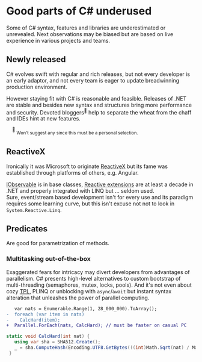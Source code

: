# Good parts of C# underused
Some of C# syntax, features and libraries are underestimated or unrevealed. Next observations may be biased but are based on live experience in various projects and teams.

## Newly released
C# evolves swift with regular and rich releases, but not every developer is an early adaptor, and not every team is eager to update breadwinning production environment.

However staying fit with C# is reasonable and feasible. Releases of .NET  are stable and besides new syntax and structures bring more performance and security. 
Devoted bloggers<sup>:raising_hand:</sup> help to separate the wheat from the chaff and IDEs hint at new features.

&nbsp;&nbsp;&nbsp;&nbsp;<sup>:raising_hand:</sup>&nbsp;<sub>Won't suggest any since this must be a personal selection.</sub>

## ReactiveX
Ironically it was Microsoft to originate [ReactiveX](https://reactivex.io/) but its fame was established through platforms of others, e.g. Angular.

[IObservable](https://docs.microsoft.com/en-us/dotnet/api/system.iobservable-1) is in base classes, [Reactive extensions](https://github.com/dotnet/reactive) are at least a decade in .NET and properly integrated with LINQ but ... seldom used.\
Sure, event/stream based development isn't for every use and its paradigm requires some learning curve, but this isn't excuse not not to look in `System.Reactive.Linq`.

## Predicates
Are good for parametrization of methods.

### Multitasking out-of-the-box
Exaggerated fears for intricacy may divert developers from advantages of parallelism. C# presents high-level alternatives to custom bootstrap of multi-threading (semaphores, mutex, locks, pools). And it's not even about cozy [TPL](https://docs.microsoft.com/en-us/dotnet/standard/parallel-programming/task-parallel-library-tpl), PLINQ or unblocking with `async`/`await` but instant syntax alteration that unleashes the power of parallel computing.

```diff
   var nats = Enumerable.Range(1, 28_000_000).ToArray();
-  foreach (var item in nats) 
-    CalcHard(item);
+  Parallel.ForEach(nats, CalcHard); // must be faster on casual PC
```
```csharp
static void CalcHard(int nat) {
   using var sha = SHA512.Create();
   _ = sha.ComputeHash(Encoding.UTF8.GetBytes(((int)Math.Sqrt(nat) / Math.Atan2(nat, nat)).ToString()));
 }

```
